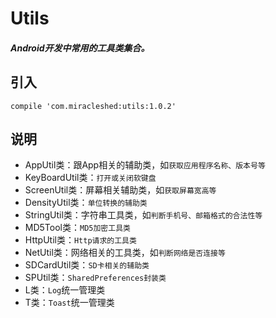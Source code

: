 # Utils

##### Android开发中常用的工具类集合。

## 引入
```
compile 'com.miracleshed:utils:1.0.2'
```

## 说明

- AppUtil类：跟App相关的辅助类，如`获取应用程序名称、版本号等`
- KeyBoardUtil类：`打开或关闭软键盘`
- ScreenUtil类：屏幕相关辅助类，如`获取屏幕宽高等`
- DensityUtil类：`单位转换的辅助类`
- StringUtil类：字符串工具类，如`判断手机号、邮箱格式的合法性等`
- MD5Tool类：`MD5加密工具类`
- HttpUtil类：`Http请求的工具类`
- NetUtil类：网络相关的工具类，如`判断网络是否连接等`
- SDCardUtil类：`SD卡相关的辅助类`
- SPUtil类：`SharedPreferences封装类`
- L类：`Log`统一管理类
- T类：`Toast`统一管理类
